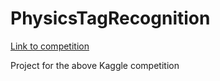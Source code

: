 ﻿# PhysicsTagRecognition

<a href='https://www.kaggle.com/c/transfer-learning-on-stack-exchange-tags'>Link to competition</a>

Project for the above Kaggle competition
